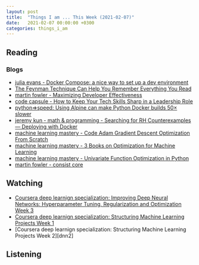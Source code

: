 ```yaml
---
layout: post
title:  "Things I am ... This Week (2021-02-07)"
date:   2021-02-07 00:00:00 +0300
categories: things_i_am
---
```


<!-- # Things I am ... This Week   -->

## Reading  

### Blogs

- [julia evans - Docker Compose: a nice way to set up a dev environment][je1]
- [The Feynman Technique Can Help You Remember Everything You Read][feynman1]
- [martin fowler - Maximizing Developer Effectiveness][mf1]
- [code capsule - How to Keep Your Tech Skills Sharp in a Leadership Role][cc1]
- [python=>speed: Using Alpine can make Python Docker builds 50× slower][ps1]
- [jeremy kun - math & programming - Searching for RH Counterexamples — Deploying with Docker][mp1]
- [machine learning mastery - Code Adam Gradient Descent Optimization From Scratch][mlm1]
- [machine learning mastery - 3 Books on Optimization for Machine Learning][mlm2]
- [machine learning mastery - Univariate Function Optimization in Python][mlm3]
- [martin fowler - consist core][mf2]

## Watching  

- [Coursera deep learnign specialization: Improving Deep Neural Networks: Hyperparameter Tuning, Regularization and Optimization Week 3][dnn0]
- [Coursera deep learnign specialization: Structuring Machine Learning Projects Week 1][dnn1]
- [Coursera deep learnign specialization: Structuring Machine Learning Projects Week 2][dnn2]

## Listening  

[je1]:https://jvns.ca/blog/2021/01/04/docker-compose-is-nice/
[feynman1]:https://medium.com/age-of-awareness/the-feynman-technique-will-make-you-remember-what-you-read-f0bce8cc4c43
[mf1]:https://martinfowler.com/articles/developer-effectiveness.html
[cc1]:https://codecapsule.com/2021/01/05/how-to-keep-your-tech-skills-sharp-in-a-leadership-role/
[ps1]:https://pythonspeed.com/articles/alpine-docker-python/
[mp1]:https://jeremykun.com/2021/01/04/searching-for-rh-counterexamples-deploying-with-docker/
[dnn0]:https://www.coursera.org/learn/deep-neural-network/home/week/3
[dnn1]:https://www.coursera.org/learn/machine-learning-projects/home/week/1
[dnn1]:https://www.coursera.org/learn/machine-learning-projects/home/week/2
[mlm1]:https://machinelearningmastery.com/adam-optimization-from-scratch/
[mlm2]:https://machinelearningmastery.com/books-on-optimization-for-machine-learning/
[mlm3]:https://machinelearningmastery.com/univariate-function-optimization-in-python/
[mf2]:https://martinfowler.com/articles/patterns-of-distributed-systems/consistent-core.html